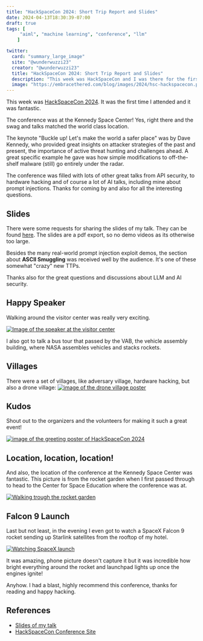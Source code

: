```yaml
---
title: "HackSpaceCon 2024: Short Trip Report and Slides"
date: 2024-04-13T18:30:39-07:00
draft: true
tags: [
     "aiml", "machine learning", "conference", "llm" 
    ]

twitter:
  card: "summary_large_image"
  site: "@wunderwuzzi23"
  creator: "@wunderwuzzi23"
  title: "HackSpaceCon 2024: Short Trip Report and Slides"
  description: "This week was HackSpaceCon and I was there for the first time and it was fantastic. I also got to contribute my presenting about my work on prompt injections and LLM security."
  image: "https://embracethered.com/blog/images/2024/hsc-hackspacecon.png"
---
```


This week was [HackSpaceCon 2024](https://www.hackspacecon.com/). It was the first time I attended and it was fantastic. 

The conference was at the Kennedy Space Center! Yes, right there and the swag and talks matched the world class location. 

The keynote "Buckle up! Let's make the world a safer place" was by Dave Kennedy, who provided great insights on attacker strategies of the past and present, the importance of active threat hunting and challenges ahead. A great specific example he gave was how simple modifications to off-the-shelf malware (still) go entirely under the radar.

The conference was filled with lots of other great talks from API security, to hardware hacking and of course a lot of AI talks, including mine about prompt injections. Thanks for coming by and also for all the interesting questions. 

## Slides

There were some requests for sharing the slides of my talk. They can be found [here](/blog/downloads/HackSpaceCon-New-Important-Instructions.pdf). The slides are a pdf export, so no demo videos as its otherwise too large. 

Besides the many real-world prompt injection exploit demos, the section about **ASCII Smuggling** was received well by the audience. It's one of these somewhat "crazy" new TTPs.

Thanks also for the great questions and discussions about LLM and AI security.

## Happy Speaker

Walking around the visitor center was really very exciting. 

[![Image of the speaker at the visitor center](/blog/images/2024/hsc-hackspacecon.png)](/blog/images/2024/hsc-hackspacecon.png)

I also got to talk a bus tour that passed by the VAB, the vehicle assembly building, where NASA assembles vehicles and stacks rockets. 

## Villages

There were a set of villages, like adversary village, hardware hacking, but also a drone village:
[![image of the drone village poster](/blog/images/2024/hsc-drone-village.png)](/blog/images/2024/hsc-drone-village.png)


## Kudos 

Shout out to the organizers and the volunteers for making it such a great event!

[![image of the greeting poster of HackSpaceCon 2024](/blog/images/2024/hsc-poster.png)](/blog/images/2024/hsc-poster.png)


## Location, location, location!

And also, the location of the conference at the Kennedy Space Center was fantastic. This picture is from the rocket garden when I first passed through to head to the Center for Space Education where the conference was at.

[![Walking trough the rocket garden](/blog/images/2024/hsc-rocket-garden.png)](/blog/images/2024/hsc-rocket-garden.png)

## Falcon 9 Launch

Last but not least, in the evening I even got to watch a SpaceX Falcon 9 rocket sending up Starlink satellites from the rooftop of my hotel. 

[![Watching SpaceX launch](/blog/images/2024/hsc-spx-launch.png)](/blog/images/2024/hsc-spx-launch.png)

It was amazing, phone picture doesn't capture it but it was incredible how bright everything around the rocket and launchpad lights up once the engines ignite!

Anyhow. I had a blast, highly recommend this conference, thanks for reading and happy hacking.


## References

* [Slides of my talk](/blog/downloads/HackSpaceCon-New-Important-Instructions.pdf)
* [HackSpaceCon Conference Site](https://hackspacecon.com)
